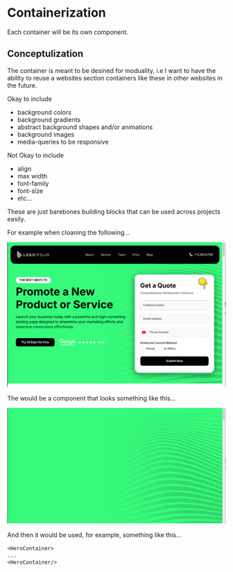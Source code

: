 # Containerization
Each container will be its own component. 

## Conceptulization
The container is meant to be desined for moduality, i.e I want to have the ability to reuse a websites section containers like these in other websites in the future. 

Okay to include 
- background colors
- background gradients
- abstract background shapes and/or animations
- background images
- media-queries to be responsive

Not Okay to include
- align
- max width
- font-family
- font-size
- etc...

These are just barebones building blocks that can be used across projects easily.  


For example when cloaning the following...

<img width="700px" src="/assets/background-clone-example-before.png"/>

The would be a component that looks something like this...

<img width="700px" src="/assets/background-clone-example-after.png"/>

And then it would be used, for example, something like this...
```tsx
<HeroContainer>
...
<HeroContainer/>

```

